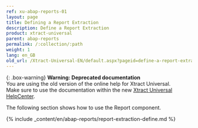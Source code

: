 ```yaml
---
ref: xu-abap-reports-01
layout: page
title: Defining a Report Extraction
description: Define a Report Extraction
product: xtract-universal
parent: abap-reports
permalink: /:collection/:path
weight: 1
lang: en_GB
old_url: /Xtract-Universal-EN/default.aspx?pageid=define-a-report-extraction
---
```


{: .box-warning}
**Warning: Deprecated documentation** <br>
You are using the old version of the online help for Xtract Universal.<br>
Make sure to use the documentation within the new [Xtract Universal HelpCenter](https://helpcenter.theobald-software.com/xtract-universal/documentation/introduction/).

The following section shows how to use the Report component.

{% include _content/en/abap-reports/report-extraction-define.md %}
